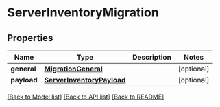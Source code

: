 # ServerInventoryMigration

## Properties
Name | Type | Description | Notes
------------ | ------------- | ------------- | -------------
**general** | [**MigrationGeneral**](MigrationGeneral.md) |  | [optional] 
**payload** | [**ServerInventoryPayload**](ServerInventoryPayload.md) |  | [optional] 

[[Back to Model list]](../README.md#documentation-for-models) [[Back to API list]](../README.md#documentation-for-api-endpoints) [[Back to README]](../README.md)


